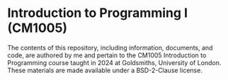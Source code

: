 # Introduction to Programming I (CM1005)

The contents of this repository, including information, documents, and code, are authored by me and pertain to the CM1005 Introduction to Programming course taught in 2024 at Goldsmiths, University of London. These materials are made available under a BSD-2-Clause license.

